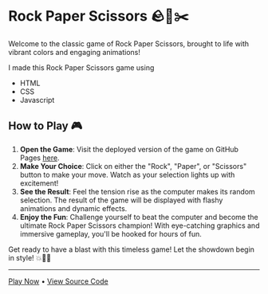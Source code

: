 # Rock Paper Scissors 🪨📄✂️

Welcome to the classic game of Rock Paper Scissors, brought to life with vibrant colors and engaging animations!

I made this Rock Paper Scissors game using

- HTML
- CSS
- Javascript

## How to Play 🎮

1. **Open the Game**: Visit the deployed version of the game on GitHub Pages [here](https://ankit-dhattarwal.github.io/Rock-Paper-Scissors-master/).
2. **Make Your Choice**: Click on either the "Rock", "Paper", or "Scissors" button to make your move. Watch as your selection lights up with excitement!
3. **See the Result**: Feel the tension rise as the computer makes its random selection. The result of the game will be displayed with flashy animations and dynamic effects.
4. **Enjoy the Fun**: Challenge yourself to beat the computer and become the ultimate Rock Paper Scissors champion! With eye-catching graphics and immersive gameplay, you'll be hooked for hours of fun.

Get ready to have a blast with this timeless game! Let the showdown begin in style! 💥🥊🎉

---

[Play Now](https://ankit-dhattarwal.github.io/Rock-Paper-Scissors-master/) • [View Source Code](https://github.com/Ankit-Dhattarwal/Rock-Paper-Scissors-master)
